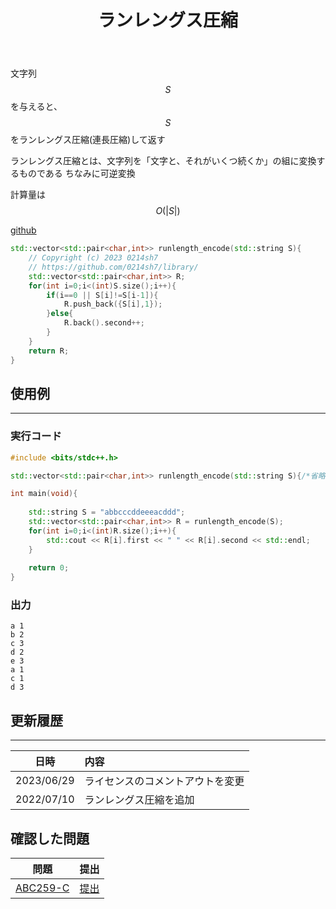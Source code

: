 ﻿---
title: "ランレングス圧縮"
permalink: /posts/run-length-encode
writer: 0214sh7
layout: library
---

文字列$$S$$を与えると、$$S$$をランレングス圧縮(連長圧縮)して返す

ランレングス圧縮とは、文字列を「文字と、それがいくつ続くか」の組に変換するものである
ちなみに可逆変換

計算量は$$Ο(\vert S \vert)$$

[github](https://github.com/0214sh7/procon-library/blob/master/algorithm/runlength%20encode.cpp)

```cpp
std::vector<std::pair<char,int>> runlength_encode(std::string S){
    // Copyright (c) 2023 0214sh7
    // https://github.com/0214sh7/library/
    std::vector<std::pair<char,int>> R;
    for(int i=0;i<(int)S.size();i++){
        if(i==0 || S[i]!=S[i-1]){
            R.push_back({S[i],1});
        }else{
            R.back().second++;
        }
    }
    return R;
}
```


## 使用例
***

### 実行コード
```cpp
#include <bits/stdc++.h>

std::vector<std::pair<char,int>> runlength_encode(std::string S){/*省略*/}

int main(void){
    
    std::string S = "abbcccddeeeacddd";
    std::vector<std::pair<char,int>> R = runlength_encode(S);
    for(int i=0;i<(int)R.size();i++){
        std::cout << R[i].first << " " << R[i].second << std::endl;
    }
    
    return 0;
}
```

### 出力
```
a 1
b 2
c 3
d 2
e 3
a 1
c 1
d 3
```

## 更新履歴
***

| 日時 | 内容 |
| :---: | :--- |
| 2023/06/29 | ライセンスのコメントアウトを変更 |
| 2022/07/10 | ランレングス圧縮を追加 |

## 確認した問題

| 問題 | 提出 |
| :---: | :--- |
| [ABC259-C](https://atcoder.jp/contests/abc259/tasks/abc259_c) | [提出](https://atcoder.jp/contests/abc259/submissions/33129519) |